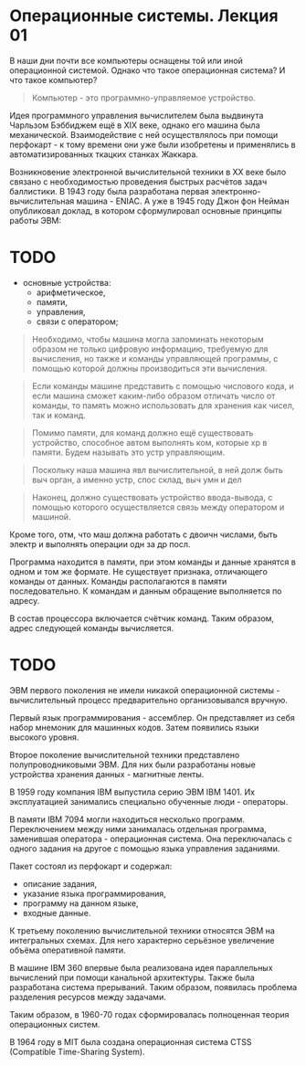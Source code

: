 # Операционные системы. Лекция 01

В наши дни почти все компьютеры оснащены той или иной операционной системой.
Однако что такое операционная система? И что такое компьютер?

> Компьютер - это программно-управляемое устройство.

Идея программного управления вычислителем была выдвинута Чарльзом Бэббиджем
ещё в XIX веке, однако его машина была механической. Взаимодействие с ней
осуществлялось при помощи перфокарт - к тому времени они уже были изобретены
и применялись в автоматизированных ткацких станках Жаккара.

Возникновение электронной вычислительной техники в XX веке было связано с
необходимостью проведения быстрых расчётов задач баллистики. В 1943 году была
разработана первая электронно-вычислительная машина - ENIAC. А уже в 1945
году Джон фон Нейман опубликовал доклад, в котором сформулировал основные
принципы работы ЭВМ:

# TODO

- основные устройства:
    - арифметическое,
    - памяти,
    - управления,
    - связи с оператором;

> Необходимо, чтобы машина могла запоминать некоторым образом не только
цифровую информацию, требуемую для вычисления, но также и команды управляющей
программы, с помощью которой должны производиться эти вычисления.

> Если команды машине представить с помощью числового кода, и если машина
сможет каким-либо образом отличать число от команды, то память можно
использовать для хранения как чисел, так и команд.

> Помимо памяти, для команд должно ещё существовать устройство, способное
автом выполнять ком, которые хр в памяти. Будем называть это устр управляющим.

> Поскольку наша машина явл вычислительной, в ней долж быть выч орган, а именно устр, спос склад, выч умн и дел

> Наконец, должно существовать устройство ввода-вывода, с помощью которого
осуществляется связь между оператором и машиной.

Кроме того, отм, что маш должна работать с двоичн числами, быть электр и выполнять операции одн за др посл.

Программа находится в памяти, при этом команды и данные хранятся в одном и
том же формате. Не существует признака, отличающего команды от данных.
Команды располагаются в памяти последовательно. К командам и данным обращение выполняется по адресу.

В состав процессора включается счётчик команд. Таким образом, адрес следующей
команды вычисляется.

# TODO

ЭВМ первого поколения не имели никакой операционной системы - вычислительный 
процесс предварительно организовывался вручную.

Первый язык программирования - ассемблер. Он представляет из себя набор
мнемоник для машинных кодов. Затем появились языки высокого уровня.

Второе поколение вычислительной техники представлено полупроводниковыми ЭВМ.
Для них были разработаны новые устройства хранения данных - магнитные ленты.

В 1959 году компания IBM выпустила серию ЭВМ IBM 1401. Их эксплуатацией
занимались специально обученные люди - операторы.

В памяти IBM 7094 могли находиться несколько программ. Переключением между
ними занималась отдельная программа, заменившая оператора - операционная
система. Она переключалась с одного задания на другое с помощью языка
управления заданиями.

Пакет состоял из перфокарт и содержал:

- описание задания,
- указание языка программирования,
- программу на данном языке,
- входные данные.

К третьему поколению вычислительной техники относятся ЭВМ на интегральных
схемах. Для него характерно серьёзное увеличение объёма оперативной памяти.

В машине IBM 360 впервые была реализована идея параллельных вычислений при
помощи канальной архитектуры. Также была разработана система прерываний.
Таким образом, появилась проблема разделения ресурсов между задачами.

Таким образом, в 1960-70 годах сформировалась полноценная теория операционных
систем.

В 1964 году в MIT была создана операционная система CTSS (Compatible
Time-Sharing System).
